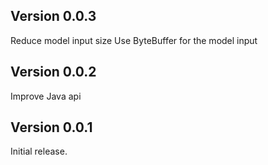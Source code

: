 Version 0.0.3
----------------------------

Reduce model input size
Use ByteBuffer for the model input


Version 0.0.2
----------------------------

Improve Java api


Version 0.0.1
----------------------------

Initial release.